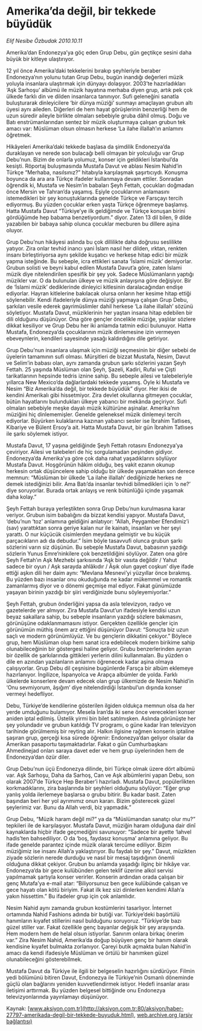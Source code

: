 # Amerika’da değil, bir tekkede büyüdük

*Elif Nesibe Özbudak 2010.10.11*

<font class="agenda2NewsSpot">
 Amerika’dan Endonezya’ya göç eden
 <span>
 </span>
 Grup Debu, gün geçtikçe sesini daha büyük bir kitleye ulaştırıyor.
</font>
<font class="newsDetail">
 <p>
  <p class="MsoNormal">
   12 yıl önce Amerika’daki tekkelerini bırakıp şeyhleriyle beraber Endonezya’nın yolunu tutan Grup Debu, bugün inandığı değerleri müzik yoluyla insanlara ulaştırmak için dünyayı dolaşıyor.
   <span>
   </span>
   2003’te hazırladıkları ‘Aşk Sarhoşu’ albümü ile müzik hayatına merhaba diyen grup, artık pek çok ülkede farklı din ve dilden insanlarca tanınıyor. Sufi geleneğini sanatla buluşturarak dinleyicilere ‘bir dünya müziği’ sunmayı amaçlayan grubun altı üyesi aynı aileden. Diğerleri de hem hayat görüşlerinin benzerliği hem de uzun süredir aileyle birlikte olmaları sebebiyle gruba dâhil olmuş. Doğu ve Batı enstrümanlarından sentez bir müzik oluşturmaya çalışan grubun tek amacı var: Müslüman olsun olmasın herkese ‘La ilahe illallah’ın anlamını öğretmek.
  </p>
  <p class="MsoNormal">
   Hikâyeleri Amerika’daki tekkede başlasa da şimdilik Endonezya’da duraklayan ve nerede son bulacağı belli olmayan bir yolculuğu var Grup Debu’nun. Bizim de onlarla yolumuz, konser için geldikleri İstanbul’da kesişti. Röportaj buluşmasında Mustafa Davut ve ablası Nesim Nahid’in Türkçe “Merhaba, nasılsınız?” hitabıyla karşılaşmak şaşırtıcıydı. Konuşma boyunca da ara ara Türkçe ifadeler kullanmaya devam ettiler. Sonradan öğrendik ki, Mustafa ve Nesim’in babaları Şeyh Fettah, çocukları doğmadan önce Mersin ve Tahran’da yaşamış. Eşiyle çocuklarının anlamasını istemedikleri bir şey konuştuklarında genelde Türkçe ve Farsçayı tercih ediyormuş. Bu yüzden çocuklar erken yaşta Türkçe öğrenmeye başlamış. Hatta Mustafa Davut “Türkiye’ye ilk geldiğimde ve Türkçe konuşan birini gördüğümde hep babama benzetiyordum.” diyor. Zaten 13 dil bilen, 9 dilde yazabilen bir babaya sahip olunca çocuklar mecburen bu dillere aşina oluyor.
  </p>
  <p class="MsoNormal">
   Grup Debu’nun hikâyesi aslında bu çok dillilikte daha doğrusu seslilikte yatıyor. Zira onlar tevhid inancı yani İslam nasıl her dilden, ırktan, renkten insanı birleştiriyorsa aynı şekilde kuşatıcı ve herkese hitap edici bir müzik yapma isteğinde. Bu sebeple, icra ettikleri sanata ‘İslami müzik’ demiyorlar. Grubun solisti ve beyni kabul edilen Mustafa Davut’a göre, zaten İslami müzik diye nitelendirilen spesifik bir şey yok. Sadece Müslümanların yaptığı müzikler var. O da bulunulan ülkeye ve müzik anlayışına göre değişiyor. Bir de ‘İslami müzik’ dediklerinde dinleyici kitlesinin daralacağından endişe ediyorlar. Hayran kitlelerine bakılacak olursa onların her kesime hitap ettiği söylenebilir. Kendi ifadeleriyle dünya müziği yapmaya çalışan Grup Debu, şarkıları vesile ederek gayrimüslimler dahil herkese ‘La ilahe illallah’ sözünü söyletiyor. Mustafa Davut, müziklerinin her yaştan insana hitap edebilen bir dili olduğunu düşünüyor. Ona göre gençler öncelikle müziğe, yaşlılar sözlere dikkat kesiliyor ve Grup Debu her iki anlamda tatmin edici bulunuyor. Hatta Mustafa, Endonezya’da çocuklarının müzik dinlemesine izin vermeyen ebeveynlerin, kendileri sayesinde yasağı kaldırdığını dile getiriyor.
  </p>
  <p class="MsoNormal">
   Grup Debu’nun insanlara ulaşmak için müziği seçmesinin bir diğer sebebi de üyelerin tamamının sufi olması. Mürşitleri de bizzat Mustafa, Nesim, Davut ve Selim’in babası olan, aynı zamanda grubun şarkı sözlerini yazan Şeyh Fettah. 25 yaşında Müslüman olan Şeyh, Şazeli, Kadiri, Rufai ve Çişti tarikatlarının hepsinde tedris iznine sahip. Bu sebeple ailesi ve talebeleriyle yıllarca New Mexico’da dağlarlardaki tekkede yaşamış. Öyle ki Mustafa ve Nesim “Biz Amerika’da değil, bir tekkede büyüdük” diyor. Her ikisi de kendini Amerikalı gibi hissetmiyor. Zira devlet okullarına gitmeyen çocuklar, bütün hayatlarını bulundukları ülkeye yabancı bir mekânda geçiriyor. Sufi olmaları sebebiyle meşke dayalı müzik kültürüne aşinalar. Amerika’nın müziğini hiç dinlememişler. Genelde geleneksel müzik dinlemeyi tercih ediyorlar. Büyürken kulaklarına kazınan yabancı sesler ise İbrahim Tatlıses, Kibariye ve Bülent Ersoy’a ait. Hatta Mustafa Davut, bir gün İbrahim Tatlıses ile şarkı söylemek istiyor.
  </p>
  <p class="MsoNormal">
   Mustafa Davut, 17 yaşına geldiğinde Şeyh Fettah rotasını Endonezya’ya çeviriyor. Ailesi ve talebeleri de hiç sorgulamadan peşinden gidiyor. Endonezya’da Amerika’ya göre çok daha rahat yaşadıklarını söylüyor Mustafa Davut. Hoşgörünün hâkim olduğu, beş vakit ezanın okunup herkesin ortak düşüncelere sahip olduğu bir ülkede yaşamaktan son derece memnun: “Müslüman bir ülkede ‘La ilahe illallah’ dediğinizde herkes ne demek istediğinizi bilir. Ama Batı’da insanlar tevhidi bilmedikleri için ‘o ne?’ diye soruyorlar. Burada ortak anlayış ve renk bütünlüğü içinde yaşamak daha kolay.”
  </p>
  <p class="MsoNormal">
   Şeyh Fettah buraya yerleştikten sonra Grup Debu’nun kurulmasına karar veriyor. Grubun isim babalığını da bizzat kendisi yapıyor. Mustafa Davut, ‘debu’nun ‘toz’ anlamına geldiğini anlatıyor: “Allah, Peygamber Efendimiz’i (sav) yarattıktan sonra geriye kalan nur ile kainatı, insanları ve her şeyi yarattı. O nur küçücük cisimlerden meydana gelmiştir ve bu küçük parçacıkların adı da debudur.” İsim böyle tasavvufi olunca grubun şarkı sözlerini varın siz düşünün. Bu sebeple Mustafa Davut, babasının yazdığı sözlerin Yunus Emre’ninkilere çok benzetildiğini söylüyor. Zaten ona göre Şeyh Fettah’ın Aşk Mezhebi şarkısında ‘Aşk bir vasıta değildir / Yahut sadece bir oyun / Aşk sarayda ahlâkıdır / Âşık olun gayet coşkun’ diye ifade ettiği aşkın dili her daim aynı: “Mevlana Mesnevi’yi yüzyıllar önce bırakmış. Bu yüzden bazı insanlar onu okuduğunda ne kadar mükemmel ve romantik zamanlarmış diyor ve o dönemi geçmişe mal ediyor. Fakat günümüzde yaşayan birinin yazdığı bir şiiri verdiğinizde bunu söyleyemiyorlar.”
  </p>
  <p class="MsoNormal">
   Şeyh Fettah, grubun önderliğini yapsa da asla televizyon, radyo ve gazetelerde yer almıyor. Zira Mustafa Davut’un ifadesiyle kendisi uzun beyaz sakallara sahip, bu sebeple insanların yazdığı sözlere bakmasını, görünüşüne odaklanmamasını istiyor. Gerçekten özellikle gençler için görünümün müthiş önem arz ettiğini düşünüyor Davut: “Sonuçta biz uzun saçlı ve modern görünümlüyüz. Ve bu gençlerin dikkatini çekiyor.” Böylece grup, hem Müslüman olup hem sanat icra edebilecek modern birikime sahip olunabileceğinin bir göstergesi haline geliyor. Grubu benzerlerinden ayıran bir özellik de şarkılarında gittikleri yerlerin dilini kullanmaları. Bu yüzden o dile en azından yazılanların anlamını öğrenecek kadar aşina olmaya çalışıyorlar. Grup Debu dil çeşnisine bugünlerde Farsça bir albüm eklemeye hazırlanıyor. İngilizce, İspanyolca ve Arapça albümler de yolda. Farklı ülkelerde konserlere devam edecek olan grup ülkemizde de Nesim Nahid’in ‘Onu sevmiyorum, âşığım’ diye nitelendirdiği İstanbul’un dışında konser vermeyi hedefliyor.
  </p>
  <p class="MsoNormal">
   Debu, Türkiye’de kendilerine gösterilen ilgiden oldukça memnun olsa da her yerde umduğunu bulamıyor. Mesela İran’da iki sene önce verecekleri konser aniden iptal edilmiş. Üstelik yirmi bin bilet satılmışken. Aslında görünüşte her şey yolundadır ve grubun katıldığı TV programı, o güne kadar İran televizyon tarihinde görülmemiş bir reyting alır. Halkın ilgisine rağmen konserin iptaline şaşıran grup, gerçeği kısa sürede öğrenir: Endonezya’dan geliyor olsalar da Amerikan pasaportu taşımaktadırlar. Fakat o gün Cumhurbaşkanı Ahmedinejad onları saraya davet eder ve hem grup üyelerinden hem de Endonezya’dan özür diler.
  </p>
  <p class="MsoNormal">
   Grup Debu’nun üçü Endonezya dilinde, biri Türkçe olmak üzere dört albümü var. Aşk Sarhoşu, Daha da Sarhoş, Can ve Aşk albümlerini yapan Debu, son olarak 2007’de Türkçe Hep Beraber’i hazırladı.
   <span>
   </span>
   Mustafa Davut, popülerlikten korkmadıklarını, zira başlarında bir şeyhleri olduğunu söylüyor: “Eğer grup yanlış yolda ilerlemeye başlarsa o grubu bitirir. Bu kadar basit. Zaten başından beri her yol ayrımımız onun kararı. Bizim gösterecek güzel şeylerimiz var. Bunu da Allah verdi, biz yapmadık.”
  </p>
  <p class="MsoNormal">
   Grup Debu, “Müzik haram değil mi?” ya da “Müslümandan sanatçı olur mu?” tepkileri ile de karşılaşıyor. Mustafa Davut, müziğin haram olduğuna dair dinî kaynaklarda hiçbir ifade geçmediğini savunuyor: “Sadece bir ayette ‘lahvel hadis’ten bahsediliyor. O da ‘boş, faydasız konuşma’ anlamına geliyor. Bu ifade genelde parantez içinde müzik olarak tercüme ediliyor. Bizim müziğimiz ise insanı Allah’a yaklaştırıyor. Bu faydalı bir şey.”
   <span>
   </span>
   Davut, müzikten ziyade sözlerin nerede durduğu ve nasıl bir mesaj taşıdığının önemli olduğuna dikkat çekiyor. Grubun bu anlamda yaşadığı ilginç bir hikâye var. Endonezya’da bir gece kulübünden gelen teklif üzerine alkol servisi yapılmamak şartıyla konser verirler. Konserin ardından orada çalışan bir genç Mutafa’ya e-mail atar: “Biliyorsunuz ben gece kulübünde çalışan ve gece hayatı olan kötü biriyim. Fakat ilk kez sizi dinlerken kendimi Allah’a yakın hissettim.” Bu ifadeler grup için çok anlamlıdır.
  </p>
  <p class="MsoNormal">
   Nesim Nahid aynı zamanda grubun kostümlerini tasarlıyor. İnternet ortamında Nahid Fashions adında bir butiği var.
   <span>
   </span>
   Türkiye’deki başörtülü hanımların kıyafet stillerini nasıl bulduğunu soruyoruz. “Türkiye’de bazı güzel stiller var. Fakat özellikle genç bayanlar değişik bir şey arayışında. Hem modern hem de helal olsun istiyorlar. Sanırım onlara birkaç önerim var.” Zira Nesim Nahid, Amerika’da doğup büyüyen genç bir hanım olarak kendisine kıyafet bulmakta zorlanıyor. Çareyi butik açmakta bulan Nahid’in amacı da kendi ifadesiyle Müslüman ve örtülü bir hanımken güzel olunabileceğini gösterebilmek.
  </p>
  <p class="MsoNormal">
   Mustafa Davut da Türkiye ile ilgili bir belgeselin hazırlığını sürdürüyor. Filmin yedi bölümünü bitiren Davut, Endonezya ile Türkiye’nin Osmanlı döneminde güçlü olan bağlarını yeniden kuvvetlendirmek istiyor. Hedefi insanlar arası iletişimi arttırmak. Bu yüzden belgesel bittiğinde onu Endonezya televizyonlarında yayınlamayı düşünüyor.
  </p>
 </p>
</font>

Kaynak: [www.aksiyon.com.tr](http://aksiyon.com.tr:80/aksiyon/haber-27797-amerikada-degil-bir-tekkede-buyuduk.html), [web.archive.org (arşiv bağlantısı)](http://web.archive.org/web/20101022061410/http://aksiyon.com.tr:80/aksiyon/haber-27797-amerikada-degil-bir-tekkede-buyuduk.html)
